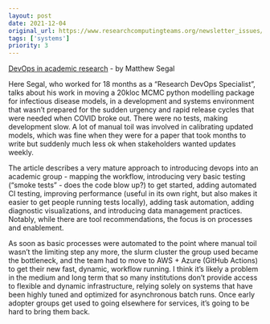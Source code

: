 ```yaml
---
layout: post
date: 2021-12-04
original_url: https://www.researchcomputingteams.org/newsletter_issues/0103
tags: ['systems']
priority: 3
---
```


<!-- markdownlint-disable MD033 -->
<!-- markdownlint-disable MD041 -->
<!-- markdownlint-disable MD049 -->

[DevOps in academic research](https://mattsegal.dev/devops-academic-research.html) - by Matthew Segal

Here Segal, who worked for 18 months as a “Research DevOps Specialist”, talks about his work in moving a 20kloc MCMC python modelling package for infectious disease models, in a development and systems environment that wasn’t prepared for the sudden urgency and rapid release cycles that were needed when COVID broke out.  There were no tests, making development slow.  A lot of manual toil was involved in calibrating updated models, which was fine when they were for a paper that took months to write but suddenly much less ok when stakeholders wanted updates weekly.

The article describes a very mature approach to introducing devops into an academic group - mapping the workflow, introducing very basic testing (“smoke tests” - does the code blow up?) to get started, adding automated CI testing, improving performance (useful in its own right, but also makes it easier to get people running tests locally), adding task automation, adding diagnostic visualizations, and introducing data management practices.  Notably, while there are tool recommendations, the focus is on processes and enablement.

As soon as basic processes were automated to the point where manual toil wasn’t the limiting step any more, the slurm cluster the group used became the bottleneck, and the team had to move to AWS + Azure (GitHub Actions) to get their new fast, dynamic, workflow running.  I think it’s likely a problem in the medium and long term that so many institutions don’t provide access to flexible and dynamic infrastructure, relying solely on systems that have been highly tuned and optimized for asynchronous batch runs.  Once early adopter groups get used to going elsewhere for services, it’s going to be hard to bring them back.
